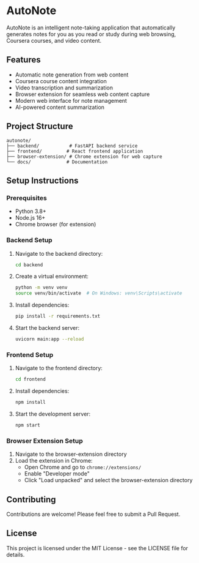 # AutoNote

AutoNote is an intelligent note-taking application that automatically generates notes for you as you read or study during web browsing, Coursera courses, and video content.

## Features

- Automatic note generation from web content
- Coursera course content integration
- Video transcription and summarization
- Browser extension for seamless web content capture
- Modern web interface for note management
- AI-powered content summarization

## Project Structure

```
autonote/
├── backend/           # FastAPI backend service
├── frontend/         # React frontend application
├── browser-extension/ # Chrome extension for web capture
└── docs/             # Documentation
```

## Setup Instructions

### Prerequisites

- Python 3.8+
- Node.js 16+
- Chrome browser (for extension)

### Backend Setup

1. Navigate to the backend directory:
   ```bash
   cd backend
   ```

2. Create a virtual environment:
   ```bash
   python -m venv venv
   source venv/bin/activate  # On Windows: venv\Scripts\activate
   ```

3. Install dependencies:
   ```bash
   pip install -r requirements.txt
   ```

4. Start the backend server:
   ```bash
   uvicorn main:app --reload
   ```

### Frontend Setup

1. Navigate to the frontend directory:
   ```bash
   cd frontend
   ```

2. Install dependencies:
   ```bash
   npm install
   ```

3. Start the development server:
   ```bash
   npm start
   ```

### Browser Extension Setup

1. Navigate to the browser-extension directory
2. Load the extension in Chrome:
   - Open Chrome and go to `chrome://extensions/`
   - Enable "Developer mode"
   - Click "Load unpacked" and select the browser-extension directory

## Contributing

Contributions are welcome! Please feel free to submit a Pull Request.

## License

This project is licensed under the MIT License - see the LICENSE file for details. 